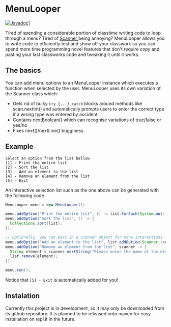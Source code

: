 # MenuLooper
[![Javadoc](https://img.shields.io/badge/JavaDoc-Online-green)](https://yashar256.github.io/apcs-menulooper/javadoc/)]

Tired of spending a considerable portion of classtime writing code to loop through a menu? Tired of <a href="https://docs.oracle.com/javase/7/docs/api/java/util/Scanner.html"> Scanner </a> being annoying? MenuLooper allows you to write code to efficiently test and show off your classwork so you can spend more time programming novel features that don't require copy and pasting your last classworks code and tweaking it until it works.

## The basics
You can add menu options to an MenuLooper instance which executes a function when selected by the user. MenuLooper uses its own variation of the Scanner class which:

- Gets rid of bulky `try {...} catch` blocks around methods like scan.nextInt() and automatically prompts users to enter the correct type if a wrong type was entered by accident
- Contains nextBoolean() which can recognise variations of true/false or yes/no
- Fixes next()/nextLine() bugginess
## Example

```
Select an option from the list bellow
[1] - Print the entire list
[2] - Sort the list
[3] - Add an element to the list
[4] - Remove an element from the list
[5] - Exit
```

An interactive selection list such as the one above can be generated with the following code

```java
MenuLooper menu = new MenuLooper();

menu.addOption("Print the entire list", () -> list.forEach(System.out::println));
menu.addOption("Sort the list", () -> {
  Collections.sort(list);
});

// Optionally, you can pass in a Scanner object for more interactions
menu.addOption("Add an element to the list", list.addOption(Scanner::nextLine));
menu.addOption("Remove an element from the list", scanner -> {
  String element = scanner.nextString("Please enter the name of the element to remove");
  list.remove(element);
});

menu.run();
```
Notice that `[5] - Exit` is automatically added for you!

## Instalation
Currently this project is in development, so it may only be downloaded from its github repository. It is planned to be released onto maven for easy installation on repl.it in the future.
